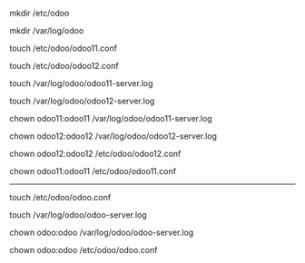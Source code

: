 
 mkdir /etc/odoo
 
 mkdir /var/log/odoo
 
 touch /etc/odoo/odoo11.conf
 
 touch /etc/odoo/odoo12.conf
 
 touch /var/log/odoo/odoo11-server.log
 
 touch /var/log/odoo/odoo12-server.log
 
 chown odoo11:odoo11 /var/log/odoo/odoo11-server.log
 
 chown odoo12:odoo12 /var/log/odoo/odoo12-server.log
 
 chown odoo12:odoo12 /etc/odoo/odoo12.conf
 
 chown odoo11:odoo11 /etc/odoo/odoo11.conf
 
 ---------------------------------------------
 
touch /etc/odoo/odoo.conf
 
touch /var/log/odoo/odoo-server.log
 
 
chown odoo:odoo /var/log/odoo/odoo-server.log
 
chown odoo:odoo /etc/odoo/odoo.conf
 
 
